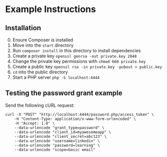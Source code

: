 # Example Instructions

## Installation

0. Ensure Composer is installed
0. Move into the `start` directory
0. Run `composer install` in this directory to install dependencies
0. Create a private key `openssl genrsa -out private.key 2048`
0. Change the private key permissions with `chmod 660 private.key`
0. Create a public key `openssl rsa -in private.key -pubout > public.key`
0. `cd` into the public directory
0. Start a PHP server `php -S localhost:4444`

## Testing the password grant example

Send the following cURL request:

```
curl -X "POST" "http://localhost:4444/password.php/access_token" \
	-H "Content-Type: application/x-www-form-urlencoded" \
	-H "Accept: 1.0" \
	--data-urlencode "grant_type=password" \
	--data-urlencode "client_id=myawesomeapp" \
	--data-urlencode "client_secret=abc123" \
	--data-urlencode "username=linkedin" \
	--data-urlencode "password=learning" \
	--data-urlencode "scope=basic email"
```